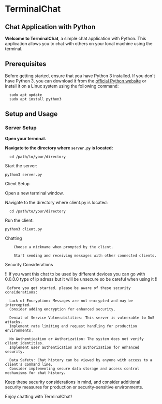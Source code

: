 # TerminalChat

## Chat Application with Python

**Welcome to TerminalChat**, a simple chat application with Python. This application allows you to chat with others on your local machine using the terminal.

## Prerequisites

Before getting started, ensure that you have Python 3 installed. If you don't have Python 3, you can download it from the [official Python website](https://www.python.org/downloads) or install it on a Linux system using the following command:
   
      sudo apt update
      sudo apt install python3
## Setup and Usage

### Server Setup

**Open your terminal.**

**Navigate to the directory where `server.py` is located:**
   

      cd /path/to/your/directory

Start the server:



    python3 server.py

Client Setup

Open a new terminal window.

Navigate to the directory where client.py is located:


      cd /path/to/your/directory

Run the client:

    python3 client.py

Chatting

        Choose a nickname when prompted by the client.

        Start sending and receiving messages with other connected clients.

Security Considerations

!!  If you want this chat to be used by different devices you can go with 0.0.0.0 type of ip adress but it will be unsecure so be careful when using it  !!

     Before you get started, please be aware of these security considerations:

      Lack of Encryption: Messages are not encrypted and may be intercepted. 
      Consider adding encryption for enhanced security.

      Denial of Service Vulnerabilities: This server is vulnerable to DoS attacks. 
      Implement rate limiting and request handling for production environments.

      No Authentication or Authorization: The system does not verify client identities. 
      Implement user authentication and authorization for enhanced security.

      Data Safety: Chat history can be viewed by anyone with access to a client's command line. 
      Consider implementing secure data storage and access control mechanisms for chat history.

Keep these security considerations in mind, and consider additional security measures for production or security-sensitive environments.

Enjoy chatting with TerminalChat!

